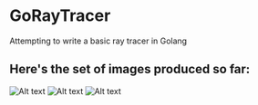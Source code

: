 # GoRayTracer
Attempting to write a basic ray tracer in Golang

## Here's the set of images produced so far:
![Alt text](./simple_image?raw=true "Simple Color Pattern Image")
![Alt text](./rainbow_image.ppm?raw=true "Rainbow Color Image")
![Alt text](./background_image.ppm?raw=true "Linear Scaling Background")
